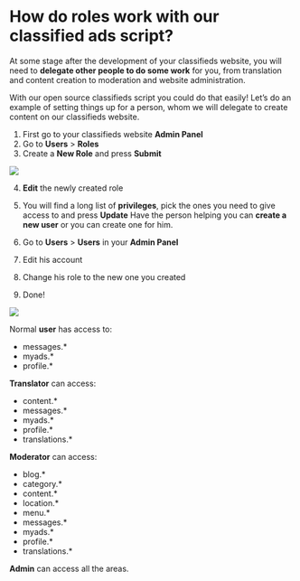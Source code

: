 # How do roles work with our classified ads script?

At some stage after the development of your classifieds website, you will need to  **delegate other people to do some work**  for you, from translation and content creation to moderation and website administration.

With our open source classifieds script you could do that easily! Let’s do an example of setting things up for a person, whom we will delegate to create content on our classifieds website.



1.  First go to your classifieds website  **Admin Panel**
2.  Go to  **Users**  >  **Roles**
3.  Create a  **New Role**  and press  **Submit**

  
 ![](https://raw.githubusercontent.com/yclas/guides/master/images/newrole.png)
  
4.  **Edit**  the newly created role  
5. You will find a long list of  **privileges**, pick the ones you need to give access to and press  **Update**  Have the person helping you can  **create a new user**  or you can create one for him.

1.  Go to  **Users**  >  **Users**  in your  **Admin Panel**
2.  Edit his account
3.  Change his role to the new one you created
4.  Done!  
      
    
![](https://raw.githubusercontent.com/yclas/guides/master/images/newrole1.png)

Normal  **user**  has access to:

-   messages.*
-   myads.*
-   profile.*

  
**Translator**  can access:

-   content.*
-   messages.*
-   myads.*
-   profile.*
-   translations.*

  
**Moderator**  can access:

-   blog.*
-   category.*
-   content.*
-   location.*
-   menu.*
-   messages.*
-   myads.*
-   profile.*
-   translations.*

  
**Admin**  can access all the areas.
